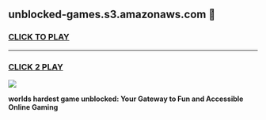
## unblocked-games.s3.amazonaws.com 👋
<h3>
<a href="https://premium.freeplayer.one?title=unblocked-games.s3.amazonaws.com&ref=13F">CLICK TO PLAY</a></h3>
<hr>

<h3>
<a href="https://premium.freeplayer.one?title=unblocked-games.s3.amazonaws.com&ref=13F">CLICK 2 PLAY</a>
  
</h3>

<a href="https://premium.freeplayer.one?title=unblocked-games.s3.amazonaws.com&ref=12F/"><img src="https://clearcache.store/games.png"></a>


**worlds hardest game unblocked: Your Gateway to Fun and Accessible Online Gaming**

